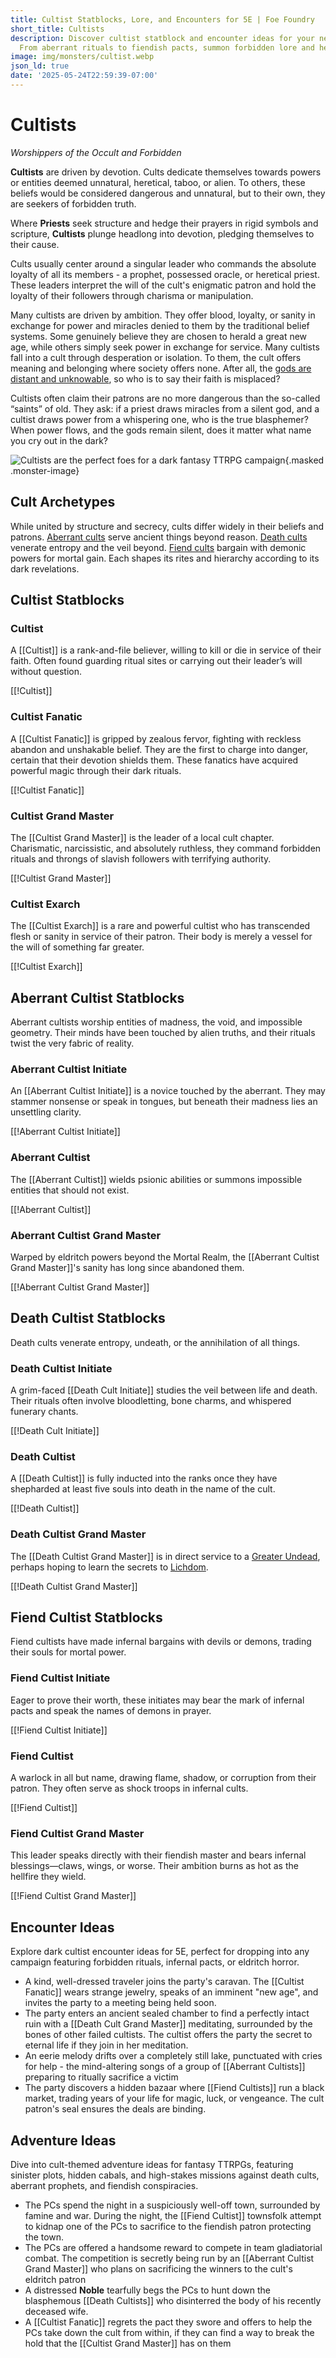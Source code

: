 ```yaml
---
title: Cultist Statblocks, Lore, and Encounters for 5E | Foe Foundry
short_title: Cultists
description: Discover cultist statblock and encounter ideas for your next 5E game.
  From aberrant rituals to fiendish pacts, summon forbidden lore and heretical NPCs.
image: img/monsters/cultist.webp
json_ld: true
date: '2025-05-24T22:59:39-07:00'
---
```

# Cultists

*Worshippers of the Occult and Forbidden*

**Cultists** are driven by devotion. Cults dedicate themselves towards powers or entities deemed unnatural, heretical, taboo, or alien. To others, these beliefs would be considered dangerous and unnatural, but to their own, they are seekers of forbidden truth.  

Where **Priests** seek structure and hedge their prayers in rigid symbols and scripture, **Cultists** plunge headlong into devotion, pledging themselves to their cause.

Cults usually center around a singular leader who commands the absolute loyalty of all its members - a prophet, possessed oracle, or heretical priest. These leaders interpret the will of the cult's enigmatic patron and hold the loyalty of their followers through charisma or manipulation.

Many cultists are driven by ambition. They offer blood, loyalty, or sanity in exchange for power and miracles denied to them by the traditional belief systems. Some genuinely believe they are chosen to herald a great new age, while others simply seek power in exchange for service. Many cultists fall into a cult through desperation or isolation. To them, the cult offers meaning and belonging where society offers none. After all, the [gods are distant and unknowable](../topics/faith.md#distant-gods), so who is to say their faith is misplaced?

Cultists often claim their patrons are no more dangerous than the so-called “saints” of old. They ask: if a priest draws miracles from a silent god, and a cultist draws power from a whispering one, who is the true blasphemer? When power flows, and the gods remain silent, does it matter what name you cry out in the dark?

![Cultists are the perfect foes for a dark fantasy TTRPG campaign](../img/monsters/cultist.webp){.masked .monster-image}

## Cult Archetypes

While united by structure and secrecy, cults differ widely in their beliefs and patrons. [Aberrant cults](#aberrant-cultist-statblocks) serve ancient things beyond reason. [Death cults](#death-cultist-statblocks) venerate entropy and the veil beyond. [Fiend cults](#fiend-cultist-statblocks) bargain with demonic powers for mortal gain. Each shapes its rites and hierarchy according to its dark revelations.

## Cultist Statblocks

### Cultist

A [[Cultist]] is a rank-and-file believer, willing to kill or die in service of their faith. Often found guarding ritual sites or carrying out their leader’s will without question.

[[!Cultist]]

### Cultist Fanatic

A [[Cultist Fanatic]] is gripped by zealous fervor, fighting with reckless abandon and unshakable belief. They are the first to charge into danger, certain that their devotion shields them. These fanatics have acquired powerful magic through their dark rituals.

[[!Cultist Fanatic]]

### Cultist Grand Master

The [[Cultist Grand Master]] is the leader of a local cult chapter. Charismatic, narcissistic, and absolutely ruthless, they command forbidden rituals and throngs of slavish followers with terrifying authority.

[[!Cultist Grand Master]]

### Cultist Exarch

The [[Cultist Exarch]] is a rare and powerful cultist who has transcended flesh or sanity in service of their patron. Their body is merely a vessel for the will of something far greater.

[[!Cultist Exarch]]

## Aberrant Cultist Statblocks

Aberrant cultists worship entities of madness, the void, and impossible geometry. Their minds have been touched by alien truths, and their rituals twist the very fabric of reality.

### Aberrant Cultist Initiate

An [[Aberrant Cultist Initiate]] is a novice touched by the aberrant. They may stammer nonsense or speak in tongues, but beneath their madness lies an unsettling clarity.

[[!Aberrant Cultist Initiate]]

### Aberrant Cultist

The [[Aberrant Cultist]] wields psionic abilities or summons impossible entities that should not exist.

[[!Aberrant Cultist]]

### Aberrant Cultist Grand Master

Warped by eldritch powers beyond the Mortal Realm, the [[Aberrant Cultist Grand Master]]'s sanity has long since abandoned them.

[[!Aberrant Cultist Grand Master]]

## Death Cultist Statblocks

Death cults venerate entropy, undeath, or the annihilation of all things.

### Death Cultist Initiate

A grim-faced [[Death Cult Initiate]] studies the veil between life and death. Their rituals often involve bloodletting, bone charms, and whispered funerary chants.

[[!Death Cult Initiate]]

### Death Cultist

A [[Death Cultist]] is fully inducted into the ranks once they have shepharded at least five souls into death in the name of the cult.

[[!Death Cultist]]

### Death Cultist Grand Master

The [[Death Cultist Grand Master]] is in direct service to a [Greater Undead](../families/undead.md#greater-undead), perhaps hoping to learn the secrets to [Lichdom](../monsters/lich.md).

[[!Death Cultist Grand Master]]

## Fiend Cultist Statblocks

Fiend cultists have made infernal bargains with devils or demons, trading their souls for mortal power.

### Fiend Cultist Initiate

Eager to prove their worth, these initiates may bear the mark of infernal pacts and speak the names of demons in prayer.

[[!Fiend Cultist Initiate]]

### Fiend Cultist

A warlock in all but name, drawing flame, shadow, or corruption from their patron. They often serve as shock troops in infernal cults.

[[!Fiend Cultist]]

### Fiend Cultist Grand Master

This leader speaks directly with their fiendish master and bears infernal blessings—claws, wings, or worse. Their ambition burns as hot as the hellfire they wield.

[[!Fiend Cultist Grand Master]]

## Encounter Ideas

Explore dark cultist encounter ideas for 5E, perfect for dropping into any campaign featuring forbidden rituals, infernal pacts, or eldritch horror.

- A kind, well-dressed traveler joins the party's caravan. The [[Cultist Fanatic]] wears strange jewelry, speaks of an imminent "new age", and invites the party to a meeting being held soon.
- The party enters an ancient sealed chamber to find a perfectly intact ruin with a [[Death Cult Grand Master]] meditating, surrounded by the bones of other failed cultists. The cultist offers the party the secret to eternal life if they join in her meditation.
- An eerie melody drifts over a completely still lake, punctuated with cries for help - the mind-altering songs of a group of [[Aberrant Cultists]] preparing to ritually sacrifice a victim
- The party discovers a hidden bazaar where [[Fiend Cultists]] run a black market, trading years of your life for magic, luck, or vengeance. The cult patron's seal ensures the deals are binding.

## Adventure Ideas

Dive into cult-themed adventure ideas for fantasy TTRPGs, featuring sinister plots, hidden cabals, and high-stakes missions against death cults, aberrant prophets, and fiendish conspiracies.

- The PCs spend the night in a suspiciously well-off town, surrounded by famine and war. During the night, the [[Fiend Cultist]] townsfolk attempt to kidnap one of the PCs to sacrifice to the fiendish patron protecting the town.
- The PCs are offered a handsome reward to compete in team gladiatorial combat. The competition is secretly being run by an [[Aberrant Cultist Grand Master]] who plans on sacrificing the winners to the cult's eldritch patron
- A distressed **Noble** tearfully begs the PCs to hunt down the blasphemous [[Death Cultists]] who disinterred the body of his recently deceased wife.
- A [[Cultist Fanatic]] regrets the pact they swore and offers to help the PCs take down the cult from within, if they can find a way to break the hold that the [[Cultist Grand Master]] has on them